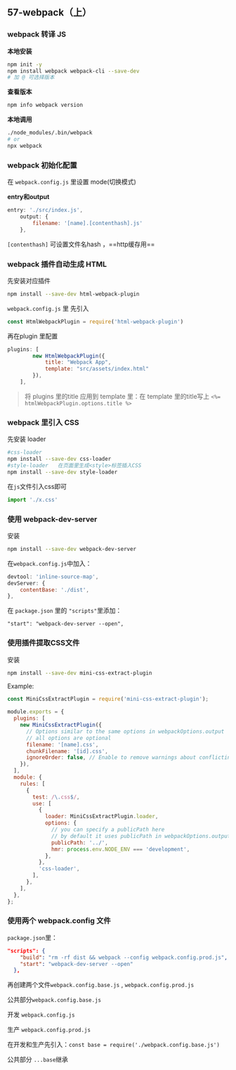 ## 57-webpack（上）

### webpack 转译 JS

**本地安装**

```bash
npm init -y
npm install webpack webpack-cli --save-dev
# 加 @ 可选择版本
```

**查看版本**

``` bash
npm info webpack version
```

**本地调用**

```bash
./node_modules/.bin/webpack
# or
npx webpack
```

### webpack 初始化配置

在 `webpack.config.js` 里设置  mode(切换模式) 

**entry和output**

```js
entry: './src/index.js',
    output: {
        filename: '[name].[contenthash].js'
    },
```

`[contenthash]` 可设置文件名hash  ，==http缓存用==



### webpack 插件自动生成 HTML

先安装对应插件

```bash
npm install --save-dev html-webpack-plugin
```

`webpack.config.js` 里 先引入

```js
const HtmlWebpackPlugin = require('html-webpack-plugin')
```

再在plugin 里配置

```js
plugins: [
        new HtmlWebpackPlugin({
            title: "Webpack App",
            template: "src/assets/index.html"
        }),
    ],
```

> 将 plugins 里的title 应用到 template 里：在 template 里的title写上 `<%= htmlWebpackPlugin.options.title %>`



### webpack 里引入 CSS

先安装 loader

```bash
#css-loader
npm install --save-dev css-loader
#style-loader   在页面里生成<style>标签插入CSS
npm install --save-dev style-loader
```

在`js`文件引入css即可

```js
import './x.css'
```



### 使用 webpack-dev-server

安装

```bash
npm install --save-dev webpack-dev-server
```

在`webpack.config.js`中加入：

```js
devtool: 'inline-source-map',
devServer: {
    contentBase: './dist',
},
```

在 `package.json` 里的 `"scripts"`里添加：

```
"start": "webpack-dev-server --open",
```



### 使用插件提取CSS文件

安装

```bash
npm install --save-dev mini-css-extract-plugin
```

Example:

```js
const MiniCssExtractPlugin = require('mini-css-extract-plugin');

module.exports = {
  plugins: [
    new MiniCssExtractPlugin({
      // Options similar to the same options in webpackOptions.output
      // all options are optional
      filename: '[name].css',
      chunkFilename: '[id].css',
      ignoreOrder: false, // Enable to remove warnings about conflicting order
    }),
  ],
  module: {
    rules: [
      {
        test: /\.css$/,
        use: [
          {
            loader: MiniCssExtractPlugin.loader,
            options: {
              // you can specify a publicPath here
              // by default it uses publicPath in webpackOptions.output
              publicPath: '../',
              hmr: process.env.NODE_ENV === 'development',
            },
          },
          'css-loader',
        ],
      },
    ],
  },
};
```



### 使用两个 webpack.config 文件

`package.json`里：

```json
"scripts": {
    "build": "rm -rf dist && webpack --config webpack.config.prod.js",
    "start": "webpack-dev-server --open"
  },
```

再创建两个文件`webpack.config.base.js`  ,  `webpack.config.prod.js`

公共部分`webpack.config.base.js`

开发 `webpack.config.js`

生产  `webpack.config.prod.js`

在开发和生产先引入：`const base = require('./webpack.config.base.js')`

公共部分   `...base`继承
